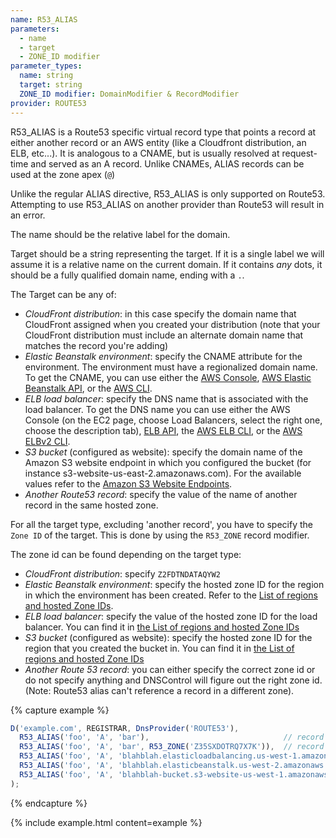 ```yaml
---
name: R53_ALIAS
parameters:
  - name
  - target
  - ZONE_ID modifier
parameter_types:
  name: string
  target: string
  ZONE_ID modifier: DomainModifier & RecordModifier
provider: ROUTE53
---
```


R53_ALIAS is a Route53 specific virtual record type that points a record at either another record or an AWS entity (like a Cloudfront distribution, an ELB, etc...). It is analogous to a CNAME, but is usually resolved at request-time and served as an A record. Unlike CNAMEs, ALIAS records can be used at the zone apex (`@`)

Unlike the regular ALIAS directive, R53_ALIAS is only supported on Route53. Attempting to use R53_ALIAS on another provider than Route53 will result in an error.

The name should be the relative label for the domain.

Target should be a string representing the target. If it is a single label we will assume it is a relative name on the current domain. If it contains *any* dots, it should be a fully qualified domain name, ending with a `.`.

The Target can be any of:

* _CloudFront distribution_: in this case specify the domain name that CloudFront assigned when you created your distribution (note that your CloudFront distribution must include an alternate domain name that matches the record you're adding)
* _Elastic Beanstalk environment_: specify the CNAME attribute for the environment. The environment must have a regionalized domain name. To get the CNAME, you can use either the [AWS Console](http://docs.aws.amazon.com/elasticbeanstalk/latest/dg/customdomains.html), [AWS Elastic Beanstalk API](http://docs.aws.amazon.com/elasticbeanstalk/latest/api/API_DescribeEnvironments.html), or the [AWS CLI](http://docs.aws.amazon.com/cli/latest/reference/elasticbeanstalk/describe-environments.html).
* _ELB load balancer_: specify the DNS name that is associated with the load balancer. To get the DNS name you can use either the AWS Console (on the EC2 page, choose Load Balancers, select the right one, choose the description tab), [ELB API](http://docs.aws.amazon.com/elasticloadbalancing/latest/APIReference/API_DescribeLoadBalancers.html), the [AWS ELB CLI](http://docs.aws.amazon.com/cli/latest/reference/elb/describe-load-balancers.html), or the [AWS ELBv2 CLI](http://docs.aws.amazon.com/cli/latest/reference/elbv2/describe-load-balancers.html).
* _S3 bucket_ (configured as website): specify the domain name of the Amazon S3 website endpoint in which you configured the bucket (for instance s3-website-us-east-2.amazonaws.com). For the available values refer to the [Amazon S3 Website Endpoints](http://docs.aws.amazon.com/general/latest/gr/rande.html#s3_region).
* _Another Route53 record_: specify the value of the name of another record in the same hosted zone.

For all the target type, excluding 'another record', you have to specify the `Zone ID` of the target. This is done by using the `R53_ZONE` record modifier.

The zone id can be found depending on the target type:

* _CloudFront distribution_: specify `Z2FDTNDATAQYW2`
* _Elastic Beanstalk environment_: specify the hosted zone ID for the region in which the environment has been created. Refer to the [List of regions and hosted Zone IDs](http://docs.aws.amazon.com/general/latest/gr/rande.html#elasticbeanstalk_region).
* _ELB load balancer_: specify the value of the hosted zone ID for the load balancer. You can find it in [the List of regions and hosted Zone IDs](http://docs.aws.amazon.com/general/latest/gr/rande.html#elb_region)
* _S3 bucket_ (configured as website): specify the hosted zone ID for the region that you created the bucket in. You can find it in [the List of regions and hosted Zone IDs](http://docs.aws.amazon.com/general/latest/gr/rande.html#s3_region)
* _Another Route 53 record_: you can either specify the correct zone id or do not specify anything and DNSControl will figure out the right zone id. (Note: Route53 alias can't reference a record in a different zone).

{% capture example %}
```javascript
D('example.com', REGISTRAR, DnsProvider('ROUTE53'),
  R53_ALIAS('foo', 'A', 'bar'),                              // record in same zone
  R53_ALIAS('foo', 'A', 'bar', R53_ZONE('Z35SXDOTRQ7X7K')),  // record in same zone, zone specified
  R53_ALIAS('foo', 'A', 'blahblah.elasticloadbalancing.us-west-1.amazonaws.com.', R53_ZONE('Z368ELLRRE2KJ0')),     // a classic ELB in us-west-1
  R53_ALIAS('foo', 'A', 'blahblah.elasticbeanstalk.us-west-2.amazonaws.com.', R53_ZONE('Z38NKT9BP95V3O')),     // an Elastic Beanstalk environment in us-west-2
  R53_ALIAS('foo', 'A', 'blahblah-bucket.s3-website-us-west-1.amazonaws.com.', R53_ZONE('Z2F56UZL2M1ACD')),     // a website S3 Bucket in us-west-1
);
```
{% endcapture %}

{% include example.html content=example %}
